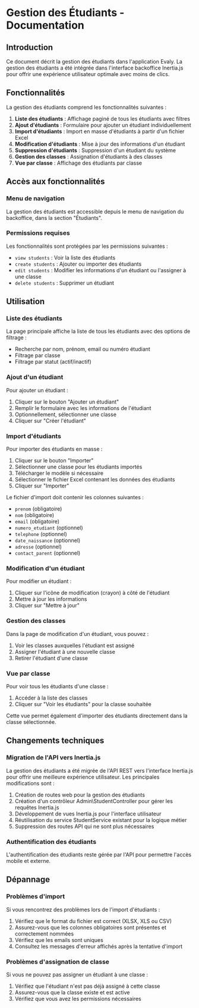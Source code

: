 # Gestion des Étudiants - Documentation

## Introduction

Ce document décrit la gestion des étudiants dans l'application Evaly. La gestion des étudiants a été intégrée dans l'interface backoffice Inertia.js pour offrir une expérience utilisateur optimale avec moins de clics.

## Fonctionnalités

La gestion des étudiants comprend les fonctionnalités suivantes :

1. **Liste des étudiants** : Affichage paginé de tous les étudiants avec filtres
2. **Ajout d'étudiants** : Formulaire pour ajouter un étudiant individuellement
3. **Import d'étudiants** : Import en masse d'étudiants à partir d'un fichier Excel
4. **Modification d'étudiants** : Mise à jour des informations d'un étudiant
5. **Suppression d'étudiants** : Suppression d'un étudiant du système
6. **Gestion des classes** : Assignation d'étudiants à des classes
7. **Vue par classe** : Affichage des étudiants par classe

## Accès aux fonctionnalités

### Menu de navigation

La gestion des étudiants est accessible depuis le menu de navigation du backoffice, dans la section "Étudiants".

### Permissions requises

Les fonctionnalités sont protégées par les permissions suivantes :

- `view students` : Voir la liste des étudiants
- `create students` : Ajouter ou importer des étudiants
- `edit students` : Modifier les informations d'un étudiant ou l'assigner à une classe
- `delete students` : Supprimer un étudiant

## Utilisation

### Liste des étudiants

La page principale affiche la liste de tous les étudiants avec des options de filtrage :

- Recherche par nom, prénom, email ou numéro étudiant
- Filtrage par classe
- Filtrage par statut (actif/inactif)

### Ajout d'un étudiant

Pour ajouter un étudiant :

1. Cliquer sur le bouton "Ajouter un étudiant"
2. Remplir le formulaire avec les informations de l'étudiant
3. Optionnellement, sélectionner une classe
4. Cliquer sur "Créer l'étudiant"

### Import d'étudiants

Pour importer des étudiants en masse :

1. Cliquer sur le bouton "Importer"
2. Sélectionner une classe pour les étudiants importés
3. Télécharger le modèle si nécessaire
4. Sélectionner le fichier Excel contenant les données des étudiants
5. Cliquer sur "Importer"

Le fichier d'import doit contenir les colonnes suivantes :
- `prenom` (obligatoire)
- `nom` (obligatoire)
- `email` (obligatoire)
- `numero_etudiant` (optionnel)
- `telephone` (optionnel)
- `date_naissance` (optionnel)
- `adresse` (optionnel)
- `contact_parent` (optionnel)

### Modification d'un étudiant

Pour modifier un étudiant :

1. Cliquer sur l'icône de modification (crayon) à côté de l'étudiant
2. Mettre à jour les informations
3. Cliquer sur "Mettre à jour"

### Gestion des classes

Dans la page de modification d'un étudiant, vous pouvez :

1. Voir les classes auxquelles l'étudiant est assigné
2. Assigner l'étudiant à une nouvelle classe
3. Retirer l'étudiant d'une classe

### Vue par classe

Pour voir tous les étudiants d'une classe :

1. Accéder à la liste des classes
2. Cliquer sur "Voir les étudiants" pour la classe souhaitée

Cette vue permet également d'importer des étudiants directement dans la classe sélectionnée.

## Changements techniques

### Migration de l'API vers Inertia.js

La gestion des étudiants a été migrée de l'API REST vers l'interface Inertia.js pour offrir une meilleure expérience utilisateur. Les principales modifications sont :

1. Création de routes web pour la gestion des étudiants
2. Création d'un contrôleur Admin\StudentController pour gérer les requêtes Inertia.js
3. Développement de vues Inertia.js pour l'interface utilisateur
4. Réutilisation du service StudentService existant pour la logique métier
5. Suppression des routes API qui ne sont plus nécessaires

### Authentification des étudiants

L'authentification des étudiants reste gérée par l'API pour permettre l'accès mobile et externe.

## Dépannage

### Problèmes d'import

Si vous rencontrez des problèmes lors de l'import d'étudiants :

1. Vérifiez que le format du fichier est correct (XLSX, XLS ou CSV)
2. Assurez-vous que les colonnes obligatoires sont présentes et correctement nommées
3. Vérifiez que les emails sont uniques
4. Consultez les messages d'erreur affichés après la tentative d'import

### Problèmes d'assignation de classe

Si vous ne pouvez pas assigner un étudiant à une classe :

1. Vérifiez que l'étudiant n'est pas déjà assigné à cette classe
2. Assurez-vous que la classe existe et est active
3. Vérifiez que vous avez les permissions nécessaires
